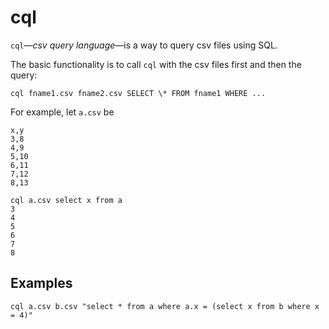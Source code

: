 # cql

`cql`—_csv query language_—is a way to query csv files using SQL.

The basic functionality is to call `cql` with the csv files first and
then the query:

```
cql fname1.csv fname2.csv SELECT \* FROM fname1 WHERE ...
```

For example, let `a.csv` be

```csv
x,y
3,8
4,9
5,10
6,11
7,12
8,13
```

```
cql a.csv select x from a
3
4
5
6
7
8
```

## Examples

```
cql a.csv b.csv "select * from a where a.x = (select x from b where x = 4)"
```
